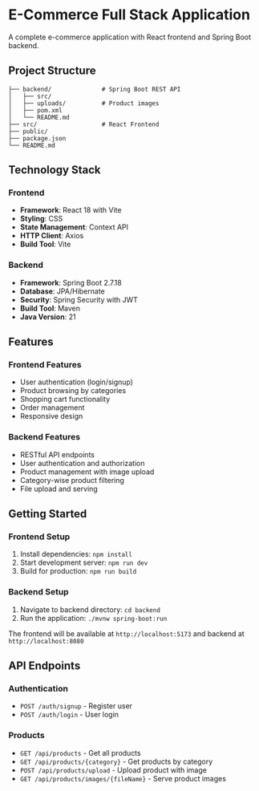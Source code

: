 # E-Commerce Full Stack Application

A complete e-commerce application with React frontend and Spring Boot backend.

## Project Structure

```
├── backend/              # Spring Boot REST API
│   ├── src/
│   ├── uploads/          # Product images
│   ├── pom.xml
│   └── README.md
├── src/                  # React Frontend
├── public/
├── package.json
└── README.md
```

## Technology Stack

### Frontend
- **Framework**: React 18 with Vite
- **Styling**: CSS
- **State Management**: Context API
- **HTTP Client**: Axios
- **Build Tool**: Vite

### Backend
- **Framework**: Spring Boot 2.7.18
- **Database**: JPA/Hibernate
- **Security**: Spring Security with JWT
- **Build Tool**: Maven
- **Java Version**: 21

## Features

### Frontend Features
- User authentication (login/signup)
- Product browsing by categories
- Shopping cart functionality
- Order management
- Responsive design

### Backend Features
- RESTful API endpoints
- User authentication and authorization
- Product management with image upload
- Category-wise product filtering
- File upload and serving

## Getting Started

### Frontend Setup
1. Install dependencies: `npm install`
2. Start development server: `npm run dev`
3. Build for production: `npm run build`

### Backend Setup
1. Navigate to backend directory: `cd backend`
2. Run the application: `./mvnw spring-boot:run`

The frontend will be available at `http://localhost:5173` and backend at `http://localhost:8080`

## API Endpoints

### Authentication
- `POST /auth/signup` - Register user
- `POST /auth/login` - User login

### Products
- `GET /api/products` - Get all products
- `GET /api/products/{category}` - Get products by category
- `POST /api/products/upload` - Upload product with image
- `GET /api/products/images/{fileName}` - Serve product images
